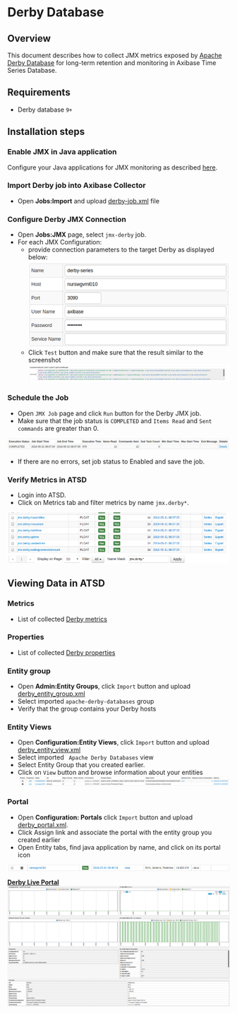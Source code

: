 # Derby Database

## Overview

This document describes how to collect JMX metrics exposed by [Apache Derby Database](https://db.apache.org/derby/)  for long-term retention and monitoring in Axibase Time Series Database.

## Requirements

* Derby database `9+`

## Installation steps

### Enable JMX in Java application

Configure your Java applications for JMX monitoring as described [here](../../jmx.md).

### Import Derby job into Axibase Collector

 * Open **Jobs:Import** and upload [derby-job.xml](configs/derby_job.xml) file

### Configure Derby JMX Connection

* Open **Jobs:JMX** page, select `jmx-derby` job.
* For each JMX Configuration:
    * provide connection parameters to the target Derby as displayed below:
    ![](images/derby_jmx_configuration.png)
    * Click `Test` button and make sure that the result similar to the screenshot
    ![](images/derby_test_jmx_configuration.png)

### Schedule the Job

* Open `JMX Job` page and click `Run` button for the Derby JMX job.
* Make sure that the job status is `COMPLETED` and `Items Read` and `Sent commands` are greater than 0.

![](images/test_run.png)

* If there are no errors, set job status to Enabled and save the job.

### Verify Metrics in ATSD

* Login into ATSD.
* Click on Metrics tab and filter metrics by name `jmx.derby*`.

![](images/derby_metrics.png)

## Viewing Data in ATSD

### Metrics

* List of collected [Derby metrics](metric-list.md)

### Properties

* List of collected [Derby properties](properties-list.md)


### Entity group

* Open **Admin:Entity Groups**, click `Import` button and upload  [derby_entity_group.xml](configs/derby_entity_group.xml)
* Select imported `apache-derby-databases` group
* Verify that the group contains your Derby hosts


### Entity Views

* Open **Configuration:Entity Views**, click `Import` button and upload  [derby_entity_view.xml](configs/derby_entity_view.xml)
* Select imported `	Apache Derby Databases` view
* Select Entity Group that you created earlier.
* Click on `View` button and browse information about your entities
![](images/derby_entity_view.png)


### Portal

* Open **Configuration: Portals** click `Import` button and upload [derby_portal.xml](configs/derby_portal.xml).
* Click Assign link and associate the portal with the entity group you created earlier
* Open Entity tabs, find java application by name, and click on its portal icon

![](images/derby_portal_icon.png)

[**Derby Live Portal**](http://apps.axibase.com/chartlab/25d004c9/2/)
![](images/derby_portal.png)
